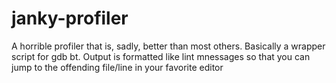 # janky-profiler
A horrible profiler that is, sadly, better than most others. Basically a wrapper script for gdb bt. Output is formatted like lint mnessages so that you can jump to the offending file/line in your favorite editor
